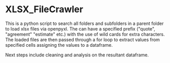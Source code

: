 # XLSX_FileCrawler

This is a python script to search all folders and subfolders in a parent folder to load xlsx files via openpyxl. The can have a specified prefix ("quote", "agreement" "estimate" etc.) with the use of wild cards for extra characters. The loaded files are then passed through a for loop to extract values from specified cells assigning the values to a dataframe.

Next steps include cleaning and analysis on the resultant dataframe. 
